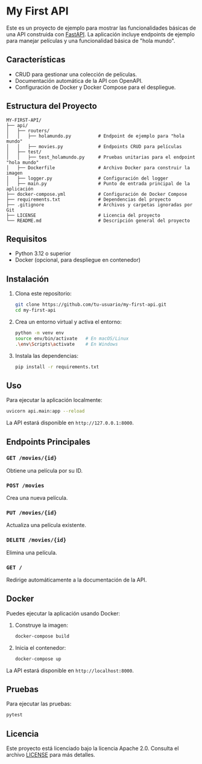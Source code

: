 
# My First API

Este es un proyecto de ejemplo para mostrar las funcionalidades básicas de una API construida con [FastAPI](https://fastapi.tiangolo.com/). La aplicación incluye endpoints de ejemplo para manejar películas y una funcionalidad básica de "hola mundo".

## Características

- CRUD para gestionar una colección de películas.
- Documentación automática de la API con OpenAPI.
- Configuración de Docker y Docker Compose para el despliegue.

## Estructura del Proyecto

```
MY-FIRST-API/
├── api/
│   ├── routers/
│   │   ├── holamundo.py          # Endpoint de ejemplo para "hola mundo"
│   │   ├── movies.py             # Endpoints CRUD para películas
│   ├── test/
│   │   ├── test_holamundo.py     # Pruebas unitarias para el endpoint "hola mundo"
│   ├── Dockerfile                # Archivo Docker para construir la imagen
│   ├── logger.py                 # Configuración del logger
│   ├── main.py                   # Punto de entrada principal de la aplicación
├── docker-compose.yml            # Configuración de Docker Compose
├── requirements.txt              # Dependencias del proyecto
├── .gitignore                    # Archivos y carpetas ignoradas por Git
├── LICENSE                       # Licencia del proyecto
└── README.md                     # Descripción general del proyecto
```

## Requisitos

- Python 3.12 o superior
- Docker (opcional, para despliegue en contenedor)

## Instalación

1. Clona este repositorio:

   ```bash
   git clone https://github.com/tu-usuario/my-first-api.git
   cd my-first-api
   ```

2. Crea un entorno virtual y activa el entorno:

   ```bash
   python -m venv env
   source env/bin/activate   # En macOS/Linux
   .\env\Scripts\activate    # En Windows
   ```

3. Instala las dependencias:

   ```bash
   pip install -r requirements.txt
   ```

## Uso

Para ejecutar la aplicación localmente:

```bash
uvicorn api.main:app --reload
```

La API estará disponible en `http://127.0.0.1:8000`.

## Endpoints Principales

### `GET /movies/{id}`

Obtiene una película por su ID.

### `POST /movies`

Crea una nueva película.

### `PUT /movies/{id}`

Actualiza una película existente.

### `DELETE /movies/{id}`

Elimina una película.

### `GET /`

Redirige automáticamente a la documentación de la API.

## Docker

Puedes ejecutar la aplicación usando Docker:

1. Construye la imagen:

   ```bash
   docker-compose build
   ```

2. Inicia el contenedor:

   ```bash
   docker-compose up
   ```

La API estará disponible en `http://localhost:8000`.

## Pruebas

Para ejecutar las pruebas:

```bash
pytest
```

## Licencia

Este proyecto está licenciado bajo la licencia Apache 2.0. Consulta el archivo [LICENSE](LICENSE) para más detalles.